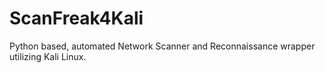 # ScanFreak4Kali
Python based, automated Network Scanner and Reconnaissance wrapper utilizing Kali Linux.
